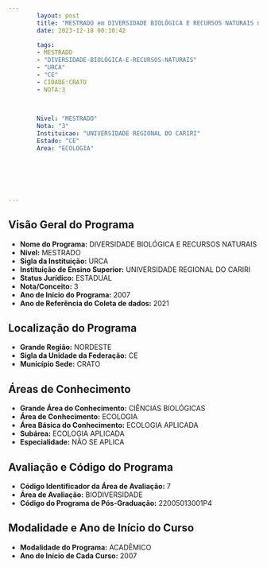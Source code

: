 ```yaml
---
        layout: post
        title: "MESTRADO em DIVERSIDADE BIOLÓGICA E RECURSOS NATURAIS na URCA  "
        date: 2023-12-18 00:10:42
     
        tags:
        - MESTRADO
        - "DIVERSIDADE-BIOLÓGICA-E-RECURSOS-NATURAIS"
        - "URCA"
        - "CE"
        - CIDADE:CRATO
        - NOTA:3
        
       

        Nivel: "MESTRADO"
        Nota: "3"
        Instituicao: "UNIVERSIDADE REGIONAL DO CARIRI"
        Estado: "CE"
        Area: "ECOLOGIA"
        
        
        
        
        
        
---
```

## Visão Geral do Programa
- **Nome do Programa:** DIVERSIDADE BIOLÓGICA E RECURSOS NATURAIS
- **Nível:** MESTRADO
- **Sigla da Instituição:** URCA
- **Instituição de Ensino Superior:** UNIVERSIDADE REGIONAL DO CARIRI
- **Status Jurídico:** ESTADUAL
- **Nota/Conceito:** 3
- **Ano de Início do Programa:** 2007
- **Ano de Referência do Coleta de dados:** 2021

## Localização do Programa
- **Grande Região:** NORDESTE
- **Sigla da Unidade da Federação:** CE
- **Município Sede:** CRATO

## Áreas de Conhecimento
- **Grande Área do Conhecimento:** CIÊNCIAS BIOLÓGICAS
- **Área de Conhecimento:** ECOLOGIA
- **Área Básica do Conhecimento:** ECOLOGIA APLICADA
- **Subárea:** ECOLOGIA APLICADA
- **Especialidade:** NÃO SE APLICA

## Avaliação e Código do Programa
- **Código Identificador da Área de Avaliação:** 7
- **Área de Avaliação:** BIODIVERSIDADE
- **Código do Programa de Pós-Graduação:** 22005013001P4


## Modalidade e Ano de Início do Curso
- **Modalidade do Programa:** ACADÊMICO
- **Ano de Início de Cada Curso:** 2007

